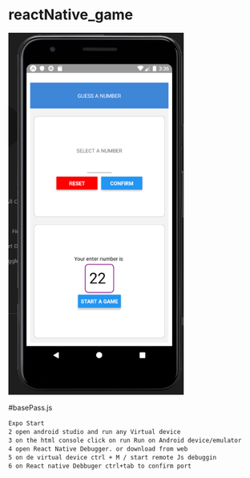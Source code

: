 # reactNative_game
<img src="https://github.com/mlafuentecr/images/blob/master/phone.jpg?raw=true" width="350" >

#basePass.js
```html
Expo Start
2 open android studio and run any Virtual device 
3 on the html console click on run Run on Android device/emulator
4 open React Native Debugger. or download from web
5 on de virtual device ctrl + M / start remote Js debuggin
6 on React native Debbuger ctrl+tab to confirm port
